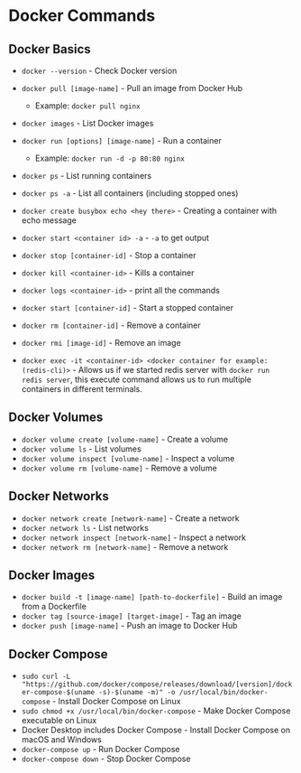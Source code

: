 # Docker Commands


## Docker Basics
- `docker --version` - Check Docker version
- `docker pull [image-name]` - Pull an image from Docker Hub
  - Example: `docker pull nginx`

- `docker images` - List Docker images
- `docker run [options] [image-name]` - Run a container
  - Example: `docker run -d -p 80:80 nginx`

- `docker ps` - List running containers
- `docker ps -a` - List all containers (including stopped ones)
- `docker create busybox echo <hey there>` - Creating a container with echo message
- `docker start <container id> -a` - `-a` to get output
- `docker stop [container-id]` - Stop a container
- `docker kill <container-id>` - Kills a container
- `docker logs <container-id>` - print all the commands 
- `docker start [container-id]` - Start a stopped container
- `docker rm [container-id]` - Remove a container
- `docker rmi [image-id]` - Remove an image

- `docker exec -it <container-id> <docker container for example: (redis-cli)>` - Allows us if we started redis server with `docker run redis server`, this execute command allows us to run multiple containers in different terminals.

## Docker Volumes
- `docker volume create [volume-name]` - Create a volume
- `docker volume ls` - List volumes
- `docker volume inspect [volume-name]` - Inspect a volume
- `docker volume rm [volume-name]` - Remove a volume

## Docker Networks
- `docker network create [network-name]` - Create a network
- `docker network ls` - List networks
- `docker network inspect [network-name]` - Inspect a network
- `docker network rm [network-name]` - Remove a network

## Docker Images
- `docker build -t [image-name] [path-to-dockerfile]` - Build an image from a Dockerfile
- `docker tag [source-image] [target-image]` - Tag an image
- `docker push [image-name]` - Push an image to Docker Hub

## Docker Compose
- `sudo curl -L "https://github.com/docker/compose/releases/download/[version]/docker-compose-$(uname -s)-$(uname -m)" -o /usr/local/bin/docker-compose` - Install Docker Compose on Linux
- `sudo chmod +x /usr/local/bin/docker-compose` - Make Docker Compose executable on Linux
- Docker Desktop includes Docker Compose - Install Docker Compose on macOS and Windows
- `docker-compose up` - Run Docker Compose
- `docker-compose down` - Stop Docker Compose
